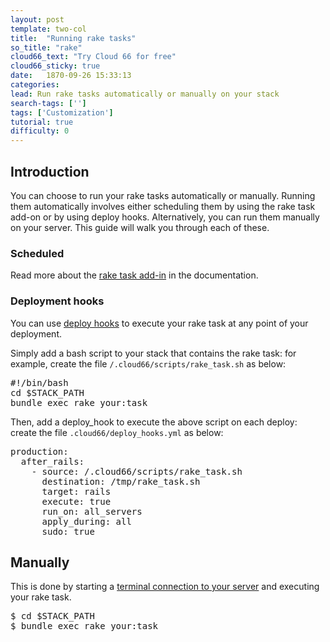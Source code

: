 ```yaml
---
layout: post
template: two-col
title:  "Running rake tasks"
so_title: "rake"
cloud66_text: "Try Cloud 66 for free"
cloud66_sticky: true
date:   1870-09-26 15:33:13
categories: 
lead: Run rake tasks automatically or manually on your stack
search-tags: ['']
tags: ['Customization']
tutorial: true
difficulty: 0
---
```



## Introduction
You can choose to run your rake tasks automatically or manually. Running them automatically involves either scheduling them by using the rake task add-on or by using deploy hooks. Alternatively, you can run them manually on your server. This guide will walk you through each of these.

### Scheduled
Read more about the [rake task add-in](http://help.cloud66.com/stack-add-ins/rake-task) in the documentation.

### Deployment hooks

You can use [deploy hooks](http://help.cloud66.com/deployment/deploy-hooks) to execute your rake task at any point of your deployment.

Simply add a bash script to your stack that contains the rake task: for example, create the file `/.cloud66/scripts/rake_task.sh` as below:

<pre class="prettyprint">
&#35;!/bin/bash
cd $STACK&#95;PATH
bundle exec rake your:task
</pre>

Then, add a deploy&#95;hook to execute the above script on each deploy: create the file `.cloud66/deploy_hooks.yml` as below:

<pre class="prettyprint">
production:
  after&#95;rails:
    - source: /.cloud66/scripts/rake&#95;task.sh
      destination: /tmp/rake&#95;task.sh
      target: rails
      execute: true
      run&#95;on: all&#95;servers
      apply&#95;during: all
      sudo: true
</pre>

## Manually
This is done by starting a [terminal connection to your server](http://help.cloud66.com/building-your-stack/ssh-to-your-server) and executing your rake task.

<pre class="prettyprint">
$ cd $STACK&#95;PATH
$ bundle exec rake your:task
</pre>